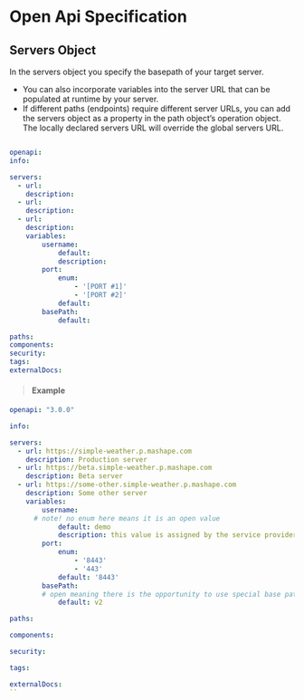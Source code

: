# Open Api Specification 

## Servers Object

In the servers object you specify the basepath of your target server.

- You can also incorporate variables into the server URL that can be populated at runtime by your server. 
- If different paths (endpoints) require different server URLs, you can add the servers object as a property in the path object’s operation object. The locally declared servers URL will override the global servers URL.

```YAML

openapi:
info:

servers:
  - url: 
    description: 
  - url: 
    description: 
  - url: 
    description: 
    variables:
        username:
            default: 
            description: 
        port:
            enum:
                - '[PORT #1]'
                - '[PORT #2]'
            default: 
        basePath:
            default: 

paths:
components:
security:
tags:
externalDocs:
```

> #### Example

```YAML
openapi: "3.0.0"

info:

servers:
  - url: https://simple-weather.p.mashape.com
    description: Production server
  - url: https://beta.simple-weather.p.mashape.com
    description: Beta server
  - url: https://some-other.simple-weather.p.mashape.com
    description: Some other server
    variables:
        username:
      # note! no enum here means it is an open value
            default: demo
            description: this value is assigned by the service provider, in this example `gigantic-server.com`
        port:
            enum:
                - '8443'
                - '443'
            default: '8443'
        basePath:
        # open meaning there is the opportunity to use special base paths as assigned by the provider, default is `v2`
            default: v2

paths:

components:

security:

tags:

externalDocs:
``